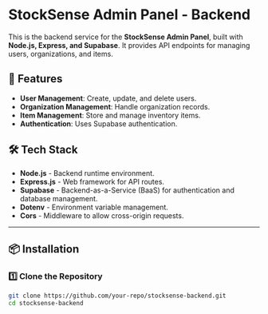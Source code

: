 # StockSense Admin Panel - Backend

This is the backend service for the **StockSense Admin Panel**, built with **Node.js, Express, and Supabase**. It provides API endpoints for managing users, organizations, and items.

## 🚀 Features
- **User Management**: Create, update, and delete users.
- **Organization Management**: Handle organization records.
- **Item Management**: Store and manage inventory items.
- **Authentication**: Uses Supabase authentication.

## 🛠 Tech Stack
- **Node.js** - Backend runtime environment.
- **Express.js** - Web framework for API routes.
- **Supabase** - Backend-as-a-Service (BaaS) for authentication and database management.
- **Dotenv** - Environment variable management.
- **Cors** - Middleware to allow cross-origin requests.

---

## 📦 Installation

### 1️⃣ Clone the Repository
```sh
git clone https://github.com/your-repo/stocksense-backend.git
cd stocksense-backend
